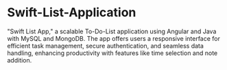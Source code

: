# Swift-List-Application
"Swift List App," a scalable To-Do-List application using Angular and Java with MySQL and MongoDB. The app offers users a responsive interface for efficient task management, secure authentication, and seamless data handling, enhancing productivity with features like time selection and note addition.
